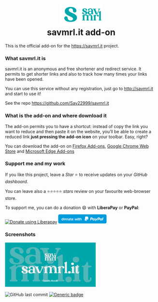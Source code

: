 <h1 align="center">
    <br>
    <img width="70" src="./images/icon.png" alt="Small icon" /><img width="70" src="./images/icon-big.png" alt="Big icon" />
    <br>
    savmrl.it add-on
    <br>
</h1>

This is the official add-on for the https://savmrl.it project.

### What savmrl.it is

savmrl.it is an anonymous and free shortener and redirect service. It permits to get shorter links and also to track how many times your links have been opened.

You can use this service without any registration, just go to http://savmrl.it and start to use it!

See the repo https://github.com/Sav22999/savmrl.it

### What is the add-on and where download it

The add-on permits you to have a shortcut: instead of copy the link you want to reduce and then paste it on the website, you’ll be able to create a reduced link **just pressing the add-on icon** on your toolbar. Easy, right?

You can download the add-on on [Firefox Add-ons](https://addons.mozilla.org/en-GB/firefox/addon/savmrl-it/), [Google Chrome Web Store](https://chromewebstore.google.com/detail/pkbjoeedhjjokllfhgcapbbihianeemn) and [Microsoft Edge Add-ons](https://microsoftedge.microsoft.com/addons/detail/jdgcfpdoiojfebhafmihkihficfnpahk)

### Support me and my work

If you like this project, leave a *Star* ⭐ to receive updates on your *GitHub dashboard*.

You can leave also a ⭐⭐⭐⭐⭐ *stars* review on your favourite web-browser store.

To support me, you can do a donation :smile: with **LiberaPay** or **PayPal**:

<a href="https://liberapay.com/Sav22999/donate"><img alt="Donate using Liberapay" src="https://liberapay.com/assets/widgets/donate.svg"></a> [<img src="images/paypal.svg" width="160px"></img>](https://paypal.me/saveriomorelli)

### Screenshots

<img src="images/banner.png" width="300px"></img>


![GitHub last commit](https://img.shields.io/github/last-commit/Sav22999/savmrl.it-addon) [![Generic badge](https://img.shields.io/badge/developed%20by-Sav22999-lightgrey.svg)](https://saveriomorelli.com)
